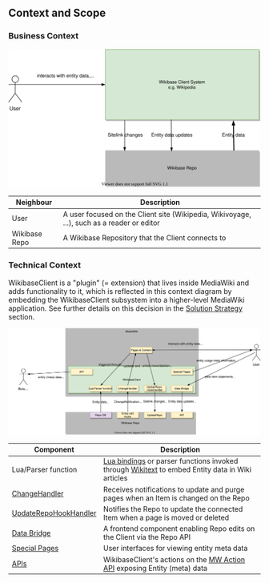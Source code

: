 ## Context and Scope

### Business Context

![WikibaseClient business context diagram](./diagrams/03-business-context.drawio.svg)

| Neighbour     | Description                                                                                |
| ------------- | ------------------------------------------------------------------------------------------ |
| User          | A user focused on the Client site (Wikipedia, Wikivoyage, ...), such as a reader or editor |
| Wikibase Repo | A Wikibase Repository that the Client connects to                                          |

### Technical Context

WikibaseClient is a "plugin" (= extension) that lives inside MediaWiki and adds functionality to it, which is reflected in this context diagram by embedding the WikibaseClient subsystem into a higher-level MediaWiki application. See further details on this decision in the [Solution Strategy](04-Solution_Strategy.md#developing-wikibase-client-as-a-mediawiki-extension) section.

![WikibaseClient technical context diagram](./diagrams/03-technical-context.drawio.svg)

| Component                                                                     | Description                                                                                                                                                              |
| ----------------------------------------------------------------------------- | ------------------------------------------------------------------------------------------------------------------------------------------------------------------------ |
| Lua/Parser function                                                           | [Lua bindings](../overview/12-Glossary.md#lua) or parser functions invoked through [Wikitext](../overview/12-Glossary.md#wikitext) to embed Entity data in Wiki articles |
| [ChangeHandler](./05-Building_Block_View.md#entity-change-notifications)      | Receives notifications to update and purge pages when an Item is changed on the Repo                                                                                     |
| [UpdateRepoHookHandler](./05-Building_Block_View.md#linked-site-page-changes) | Notifies the Repo to update the connected Item when a page is moved or deleted                                                                                           |
| [Data Bridge](./05-Building_Block_View.md#client-side-item-edits)             | A frontend component enabling Repo edits on the Client via the Repo API                                                                                                  |
| [Special Pages](./05-Building_Block_View.md#user-interfaces)                  | User interfaces for viewing entity meta data                                                                                                                             |
| [APIs](./05-Building_Block_View.md#apis)                                      | WikibaseClient's actions on the [MW Action API](https://www.mediawiki.org/wiki/API:Main_page) exposing Entity (meta) data                                                |
